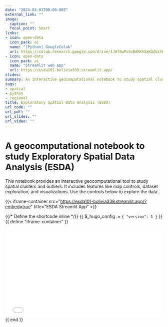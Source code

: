 ```yaml
---
date: "2024-03-01T00:00:00Z"
external_link: ""
image:
  caption: ""
  focal_point: Smart
links:
- icon: open-data
  icon_pack: ai
  name: "[Python] GoogleColab"
  url: https://colab.research.google.com/drive/1JHf8wPxSxBdKKhXaKQZUzhEpVznKGiep?usp=sharing
- icon: open-data
  icon_pack: ai
  name: "Streamlit web app"
  url: https://esda101-bolivia339.streamlit.app/
slides:
summary: An interactive geocomputational notebook to study spatial clusters and outliers
tags:
- spatial
- python
- regional
title: Exploratory Spatial Data Analysis (ESDA)
url_code: ""
url_pdf: ""
url_slides: ""
url_video: ""
---
```


# A geocomputational notebook to study Exploratory Spatial Data Analysis (ESDA)

This notebook provides an interactive geocomputational tool to study spatial clusters and outliers. It includes features like map controls, dataset exploration, and visualizations. Use the controls below to explore the data.

{{< iframe-container src="https://esda101-bolivia339.streamlit.app/?embed=true" title="ESDA Streamlit App" >}}

<style>
.iframe-container {
    position: relative;
    width: 100%;
    padding-bottom: 56.25%; /* 16:9 Aspect Ratio - Adjust as needed */
    height: 0;
    overflow: hidden;
}

.iframe-container iframe {
    position: absolute;
    top: 0;
    left: 0;
    width: 100%;
    height: 100%;
    border: none;
}
</style>

{{/* Define the shortcode inline */}}
{{ $_hugo_config := `{ "version": 1 }` }}
{{ define "iframe-container" }}
<div class="iframe-container" style="position: relative; width: 100%; padding-bottom: {{ .Get "aspect-ratio" | default "56.25%" }}; height: 0; overflow: hidden;">
    <iframe src="{{ .Get "src" }}" title="{{ .Get "title" | default "Embedded Content" }}" style="position: absolute; top: 0; left: 0; width: 100%; height: 100%; border: none;"></iframe>
</div>
{{ end }}